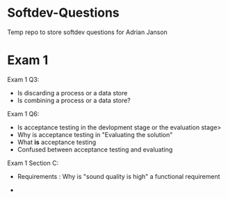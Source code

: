 # Softdev-Questions
Temp repo to store softdev questions for Adrian Janson


# Exam 1

Exam 1 Q3:

- Is discarding a process or a data store
- Is combining a process or a data store?

Exam 1 Q6:

- Is acceptance testing in the devlopment stage or the evaluation stage>
- Why is acceptance testing in "Evaluating the solution"
- What **is** acceptance testing
- Confused between acceptance testing and evaluating

Exam 1 Section C:

- Requirements : Why is "sound quality is high" a functional requirement

- 
